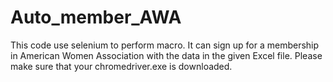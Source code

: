 # Auto_member_AWA
This code use selenium to perform macro.
It can sign up for a membership in American Women Association with the data in the given Excel file.
Please make sure that your chromedriver.exe is downloaded.
